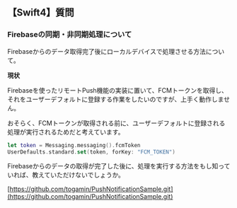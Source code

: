 ## 【Swift4】質問

### Firebaseの同期・非同期処理について

Firebaseからのデータ取得完了後にローカルデバイスで処理させる方法について。

**現状**

Firebaseを使ったリモートPush機能の実装に置いて、FCMトークンを取得し、それをユーザーデフォルトに登録する作業をしたいのですが、上手く動作しません。

おそらく、FCMトークンが取得される前に、ユーザーデフォルトに登録される処理が実行されるためだと考えています。

```swift
let token = Messaging.messaging().fcmToken
UserDefaults.standard.set(token, forKey: "FCM_TOKEN")
```

Firebaseからのデータの取得が完了した後に、処理を実行する方法をもし知っていれば、教えていただけないでしょうか。

[https://github.com/togamin/PushNotificationSample.git](https://github.com/togamin/PushNotificationSample.git)

